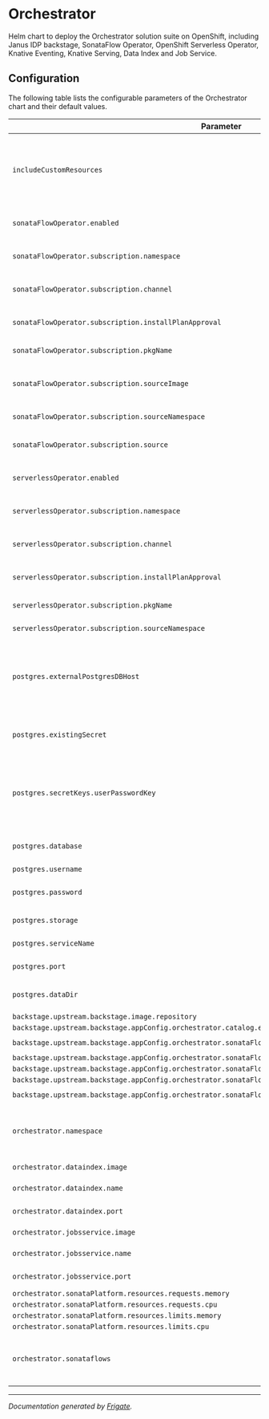 
Orchestrator
===========

Helm chart to deploy the Orchestrator solution suite on OpenShift, including Janus IDP backstage, SonataFlow Operator, OpenShift Serverless Operator,  Knative Eventing, Knative Serving, Data Index and Job Service.



## Configuration

The following table lists the configurable parameters of the Orchestrator chart and their default values.

| Parameter                | Description             | Default        |
| ------------------------ | ----------------------- | -------------- |
| `includeCustomResources` | set to true to have the custom resources (KnativeEventing, KnativeServing, SonataFlow and SonataFlowPlatform). | `false` |
| `sonataFlowOperator.enabled` | whether the operator should be deployed by the chart | `true` |
| `sonataFlowOperator.subscription.namespace` | namespace where the operator should be deployed | `"openshift-operators"` |
| `sonataFlowOperator.subscription.channel` | channel of an operator package to subscribe to | `"alpha"` |
| `sonataFlowOperator.subscription.installPlanApproval` | whether the update should be installed automatically | `"Automatic"` |
| `sonataFlowOperator.subscription.pkgName` | name of the operator package | `"sonataflow-operator"` |
| `sonataFlowOperator.subscription.sourceImage` | catalog image of the development build. Unset it for the release build. | `"quay.io/jianrzha/kogito-serverless-operator-catalog:v2.0.0"` |
| `sonataFlowOperator.subscription.sourceNamespace` | namespace of the catalog source | `"openshift-marketplace"` |
| `sonataFlowOperator.subscription.source` | name of the catalog source for the operator | `"sonataflow-operator"` |
| `serverlessOperator.enabled` | whether the operator should be deployed by the chart | `true` |
| `serverlessOperator.subscription.namespace` | namespace where the operator should be deployed | `"openshift-serverless"` |
| `serverlessOperator.subscription.channel` | channel of an operator package to subscribe to | `"stable"` |
| `serverlessOperator.subscription.installPlanApproval` | whether the update should be installed automatically | `"Automatic"` |
| `serverlessOperator.subscription.pkgName` | name of the operator package | `"serverless-operator"` |
| `serverlessOperator.subscription.sourceNamespace` | namespace of the catalog source | `"openshift-marketplace"` |
| `postgres.externalPostgresDBHost` | host name of an existing Postgres DB used by dataindex and job service. If empty, a local Postgres DB is deployed | `""` |
| `postgres.existingSecret` | name of existing secret to use for PostgreSQL credentials. | `""` |
| `postgres.secretKeys.userPasswordKey` | name of key in existing secret to use for PostgreSQL credentials. Only used when `existingSecret` is set. | `"password"` |
| `postgres.database` | database instance used by data index and job service | `"sonataflow"` |
| `postgres.username` | database user name | `"postgres"` |
| `postgres.password` | database password. Ignored if existingSecret is set. | `"postgres"` |
| `postgres.storage` | the database storage size | `"2Gi"` |
| `postgres.serviceName` | service name to access the database | `"postgres-db-service"` |
| `postgres.port` | service port to access the database | `5432` |
| `postgres.dataDir` | where the database data files are stored inside the container | `"/var/lib/postgresql/data/dbfiles"` |
| `backstage.upstream.backstage.image.repository` |  | `"rgolangh/orchestrator"` |
| `backstage.upstream.backstage.appConfig.orchestrator.catalog.environment` |  | `"development"` |
| `backstage.upstream.backstage.appConfig.orchestrator.sonataFlowService.baseUrl` |  | `"http://event-timeout.sonataflow-infra.svc.cluster.local"` |
| `backstage.upstream.backstage.appConfig.orchestrator.sonataFlowService.port` |  | `80` |
| `backstage.upstream.backstage.appConfig.orchestrator.sonataFlowService.path` |  | `"/"` |
| `backstage.upstream.backstage.appConfig.orchestrator.sonataFlowService.workflowsSource.localPath` |  | `"/tmp"` |
| `backstage.upstream.backstage.appConfig.orchestrator.sonataFlowService.workflowsSource.gitRepositoryUrl` |  | `"https://github.com/tiagodolphine/backstage-orchestrator-work"` |
| `orchestrator.namespace` | namespace where the data index, job service and workflows are deployed | `"sonataflow-infra"` |
| `orchestrator.dataindex.image` | image for data index | `"quay.io/kiegroup/kogito-data-index-postgresql:1.42"` |
| `orchestrator.dataindex.name` | service name of the data index | `"data-index-service"` |
| `orchestrator.dataindex.port` | service port of the data index | `8080` |
| `orchestrator.jobsservice.image` | image for job service | `"quay.io/kiegroup/kogito-jobs-service-postgresql:1.44"` |
| `orchestrator.jobsservice.name` | service name of the job service | `"jobs-service-service"` |
| `orchestrator.jobsservice.port` | service port of the job service | `8080` |
| `orchestrator.sonataPlatform.resources.requests.memory` |  | `"64Mi"` |
| `orchestrator.sonataPlatform.resources.requests.cpu` |  | `"250m"` |
| `orchestrator.sonataPlatform.resources.limits.memory` |  | `"1Gi"` |
| `orchestrator.sonataPlatform.resources.limits.cpu` |  | `"500m"` |
| `orchestrator.sonataflows` | workflows to get deployed | `[{"name": "event-timeout", "description": "Event timeout example on k8s!", "version": "0.0.1", "profile": "prod", "serviceTargetPort": 8080, "propsConfigData": "application.properties: |\n  # Data Index configuration\n  mp.messaging.outgoing.kogito-processinstances-events.url=http://data-index-service/processes\n  mp.messaging.outgoing.kogito-usertaskinstances-events.url=http://data-index-service/tasks\n  mp.messaging.outgoing.kogito-variables-events.url=http://data-index-service/variables\n  # Skip user tasks and variables events sending.\n  kogito.events.usertasks.enabled=false\n  kogito.events.variables.enabled=false\n  quarkus.log.category.\"io.smallrye.reactive.messaging\".level = DEBUG\n  quarkus.log.category.\"org.kie\".level = DEBUG\n  quarkus.log.category.\"io.quarkus.reactivemessaging\".level = DEBUG\n  quarkus.log.category.\"io.vertx\".level = DEBUG\n", "spec": "flow:\n  start: PrintStartMessage\n  events:\n    - name: event1\n      source: ''\n      type: event1_event_type\n    - name: event2\n      source: ''\n      type: event2_event_type\n  functions:\n    - name: systemOut\n      type: custom\n      operation: sysout\n  timeouts:\n    eventTimeout: PT60S\n  states:\n    - name: PrintStartMessage\n      type: operation\n      actions:\n        - name: printSystemOut\n          functionRef:\n            refName: systemOut\n            arguments:\n              message: \"${\\\"event-state-timeouts: \\\" + $WORKFLOW.instanceId + \\\" has started.\\\"}\"\n      transition: WaitForEvent1\n    - name: WaitForEvent1\n      type: event\n      onEvents:\n        - eventRefs: [ event1 ]\n          eventDataFilter:\n            data: \"${ \\\"The event1 was received.\\\" }\"\n            toStateData: \"${ .exitMessage1 }\"\n          actions:\n            - name: printAfterEvent1\n              functionRef:\n                refName: systemOut\n                arguments:\n                  message: \"${\\\"event-state-timeouts: \\\" + $WORKFLOW.instanceId + \\\" executing actions for event1.\\\"}\"\n\n      transition: WaitForEvent2\n    - name: WaitForEvent2\n      type: event\n      onEvents:\n        - eventRefs: [ event2 ]\n          eventDataFilter:\n            data: \"${ \\\"The event2 was received.\\\" }\"\n            toStateData: \"${ .exitMessage2 }\"\n          actions:\n            - name: printAfterEvent2\n              functionRef:\n                refName: systemOut\n                arguments:\n                  message: \"${\\\"event-state-timeouts: \\\" + $WORKFLOW.instanceId + \\\" executing actions for event2.\\\"}\"\n      transition: PrintExitMessage\n    - name: PrintExitMessage\n      type: operation\n      actions:\n        - name: printSystemOut\n          functionRef:\n            refName: systemOut\n            arguments:\n              message: \"${\\\"event-state-timeouts: \\\" + $WORKFLOW.instanceId + \\\" has finalized. \\\" + if .exitMessage1 != null then .exitMessage1 else \\\"The event state did not receive event1, and the timeout has overdue\\\" end + \\\" -- \\\" + if .exitMessage2 != null then .exitMessage2 else \\\"The event state did not receive event2, and the timeout has overdue\\\" end }\"\n      end: true"}]` |



---
_Documentation generated by [Frigate](https://frigate.readthedocs.io)._

